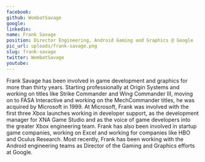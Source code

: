 ```yaml
---
facebook: 
github: WombatSavage
google: 
linkedin: 
name: Frank Savage
position: Director Engineering, Android Gaming and Graphics @ Google
pic_url: uploads/frank-savage.png
slug: frank-savage
twitter: WombatSavage
youtube: 
---
```

<p>Frank Savage has been involved in game development and graphics for more than thirty years. Starting professionally at Origin Systems and working on titles like Strike Commander and Wing Commander III, moving on to FASA Interactive and working on the MechCommander titles, he was acquired by Microsoft in 1999. At Microsoft, Frank was involved with the first three Xbox launches working in developer support, as the development manager for XNA Game Studio and as the voice of game developers into the greater Xbox engineering team. Frank has also been involved in startup game companies, working on Excel and working for companies like HBO and Oculus Research. Most recently, Frank has been working with the Android engineering teams as Director of the Gaming and Graphics efforts at Google.</p>

